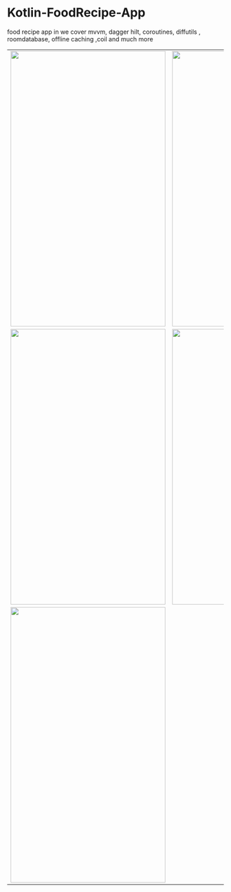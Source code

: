 # Kotlin-FoodRecipe-App
food recipe app in we cover mvvm, dagger hilt, coroutines, diffutils , roomdatabase, offline caching ,coil and much more

<table>
  <tr>
    <td><img src="https://user-images.githubusercontent.com/45313305/167825448-8aedf9a0-17c1-409f-9795-15af44c89637.jpg" width=360 height=640></td>
    <td><img src="https://user-images.githubusercontent.com/45313305/167825462-b775974d-a272-4049-a90e-c84f5ae441d0.jpg" width=360 height=640></td>
  </tr>
<tr>
    <td><img src="https://user-images.githubusercontent.com/45313305/167825460-14639d9e-3168-49ed-b0b9-63dba5e4603f.jpg" width=360 height=640></td>
    <td><img src="https://user-images.githubusercontent.com/45313305/167825467-5fbfa540-f9c8-41a8-afa4-6c8ad068ac18.jpg" width=360 height=640></td>
  </tr>
<tr>
    <td><img src="https://user-images.githubusercontent.com/45313305/167825472-f0aab89a-95e2-4e5d-93ed-7b60d993b25f.jpg" width=360 height=640></td>
  </tr>
   
 </table>



